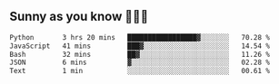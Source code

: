 ## Sunny as you know 🫨🫨👋

<!--START_SECTION:waka-->

```txt
Python       3 hrs 20 mins   █████████████████▓░░░░░░░   70.28 %
JavaScript   41 mins         ███▓░░░░░░░░░░░░░░░░░░░░░   14.54 %
Bash         32 mins         ██▓░░░░░░░░░░░░░░░░░░░░░░   11.26 %
JSON         6 mins          ▓░░░░░░░░░░░░░░░░░░░░░░░░   02.28 %
Text         1 min           ░░░░░░░░░░░░░░░░░░░░░░░░░   00.61 %
```

<!--END_SECTION:waka-->

